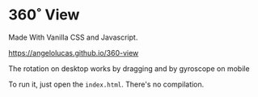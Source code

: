 # 360˚ View

Made With Vanilla CSS and Javascript.

https://angelolucas.github.io/360-view

The rotation on desktop works by dragging and by gyroscope on mobile

To run it, just open the `index.html`. There's no compilation.
